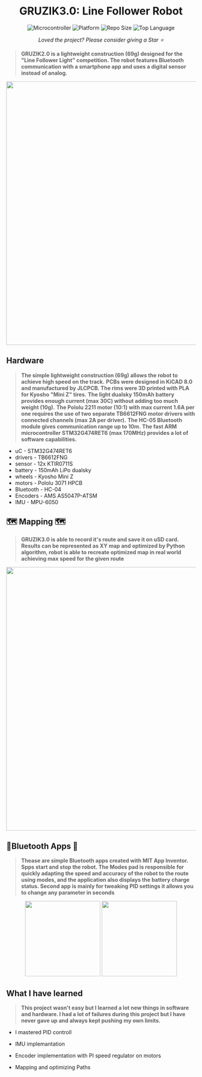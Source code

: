 <h1 align="center">GRUZIK3.0: Line Follower Robot</h1>

<div align="center">

![Microcontroller](https://img.shields.io/badge/uC-STM32F103C8T6-white) ![Platform](https://img.shields.io/badge/Platform-STM32cubeIDE-darkcyan) ![Repo Size](https://img.shields.io/github/repo-size/NYDEREK/LineFollower_GRUZIK2.0-light) ![Top Language](https://img.shields.io/github/languages/top/NYDEREK/LineFollower_GRUZIK2.0-light)

<i>Loved the project? Please consider giving a Star ⭐️</i>

</div>

> **GRUZIK2.0 is a lightweight construction (69g) designed for the "Line Follower Light" competition. The robot features Bluetooth communication with a smartphone app and uses a digital sensor instead of analog.**

<div align="center">
  <img src="https://github.com/user-attachments/assets/dc5d3332-ec1f-4ac1-ab5d-26fb2624dbcc" width="700"/>
</div>

## Hardware

> **The simple lightweight construction (69g) allows the robot to achieve high speed on the track.**
> **PCBs were designed in KiCAD 8.0 and manufactured by JLCPCB. The rims were 3D printed with PLA for Kyosho "Mini Z" tires.**
> **The light dualsky 150mAh battery provides enough current (max 30C) without adding too much weight (10g).**
> **The Pololu 2211 motor (10:1) with max current 1.6A per one requires the use of two separate TB6612FNG motor drivers with connected channels (max 2A per driver).**
> **The HC-05 Bluetooth module gives communication range up to 10m.**
> **The fast ARM microcontroller STM32G474RET6 (max 170MHz) provides a lot of software capabilities.**

- uC - STM32G474RET6
- drivers - TB6612FNG
- sensor - 12x KTIR0711S
- battery - 150mAh LiPo dualsky
- wheels - Kyosho Mini Z
- motors - Pololu 3071 HPCB
- Bluetooth - HC-04
- Encoders - AMS AS5047P-ATSM
- IMU - MPU-6050

## 🗺️ Mapping 🗺️
> **GRUZIK3.0 is able to record it's route and save it on uSD card. Results can be represented as XY map and optimized by Python algorithm, robot is able to recreate optimized map in real world achieving max speed for the given route**

<div align="center">
<img src="https://github.com/user-attachments/assets/df6ee6c3-2aab-4b90-810a-3647e3680202" width="700"/>
</div>

## 📱Bluetooth Apps 📱

> **Thease are simple Bluetooth apps created with MIT App Inventor. Spps start and stop the robot. The Modes pad is responsible for quickly adapting the speed and accuracy of the robot to the route using modes, and the application also displays the battery charge status. Second app is mainly for tweaking PID settings it allows you to change any parameter in seconds**

<div align="center">
  <img src="https://github.com/user-attachments/assets/7bbf09f1-de58-4a54-b960-737331f7caec" width="200"/>
  <img src="https://github.com/user-attachments/assets/04cf68f1-61b6-4069-b168-2889a54eaaf8" width="200"/>
</div>

## What I have learned 
> **This project wasn't easy but I learned a lot new things in software and hardware. I had a lot of failures during this project but I have never gave up and always kept pushing my own limits.**

- I mastered PID controll
 
- IMU implemantation 
 
- Encoder implementation with PI speed regulator on motors
 
- Mapping and optimizing Paths
 

